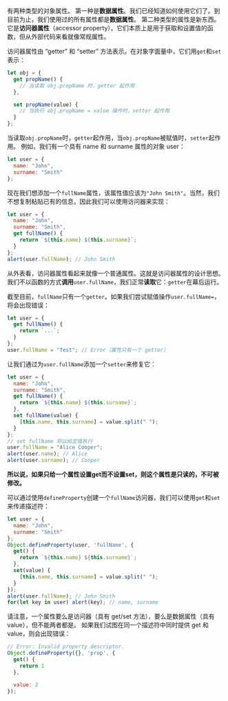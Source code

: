 有两种类型的对象属性。
第一种是**数据属性**。我们已经知道如何使用它们了。到目前为止，我们使用过的所有属性都是**数据属性**。
第二种类型的属性是新东西。它是**访问器属性**（accessor property）。它们本质上是用于获取和设置值的函数，但从外部代码来看就像常规属性。

访问器属性由 “getter” 和 “setter” 方法表示。在对象字面量中，它们用`get`和`set`表示：
```js
let obj = {
  get propName() {
    // 当读取 obj.propName 时，getter 起作用
  },

  set propName(value) {
    // 当执行 obj.propName = value 操作时，setter 起作用
  }
};
```
当读取`obj.propName`时，`getter`起作用，当`obj.propName`被赋值时，`setter`起作用。
例如，我们有一个具有 name 和 surname 属性的对象 user：
```js
let user = {
  name: "John",
  surname: "Smith"
};
```
现在我们想添加一个`fullName`属性，该属性值应该为`"John Smith"`。当然，我们不想复制粘贴已有的信息，因此我们可以使用访问器来实现：
```js
let user = {
  name: "John",
  surname: "Smith",
  get fullName() {
    return `${this.name} ${this.surname}`;
  }
};
alert(user.fullName); // John Smith
```
从外表看，访问器属性看起来就像一个普通属性。这就是访问器属性的设计思想。我们不以函数的方式**调用**`user.fullName`，我们正常**读取**它：`getter`在幕后运行。

截至目前，`fullName`只有一个`getter`。如果我们尝试赋值操作`user.fullName=`，将会出现错误：
```js
let user = {
  get fullName() {
    return `...`;
  }
};
user.fullName = "Test"; // Error（属性只有一个 getter）
```
让我们通过为`user.fullName`添加一个`setter`来修复它：
```js
let user = {
  name: "John",
  surname: "Smith",
  get fullName() {
    return `${this.name} ${this.surname}`;
  },
  set fullName(value) {
    [this.name, this.surname] = value.split(" ");
  }
};
// set fullName 将以给定值执行
user.fullName = "Alice Cooper";
alert(user.name); // Alice
alert(user.surname); // Cooper
```
**所以说，如果只给一个属性设置get而不设置set，则这个属性是只读的，不可被修改。**

可以通过使用`defineProperty`创建一个`fullName`访问器，我们可以使用`get`和`set`来传递描述符：
```js
let user = {
  name: "John",
  surname: "Smith"
};
Object.defineProperty(user, 'fullName', {
  get() {
    return `${this.name} ${this.surname}`;
  },
  set(value) {
    [this.name, this.surname] = value.split(" ");
  }
});
alert(user.fullName); // John Smith
for(let key in user) alert(key); // name, surname
```
请注意，一个属性要么是访问器（具有 get/set 方法），要么是数据属性（具有 value），但不能两者都是。
如果我们试图在同一个描述符中同时提供 get 和 value，则会出现错误：
```js
// Error: Invalid property descriptor.
Object.defineProperty({}, 'prop', {
  get() {
    return 1
  },

  value: 2
});
```